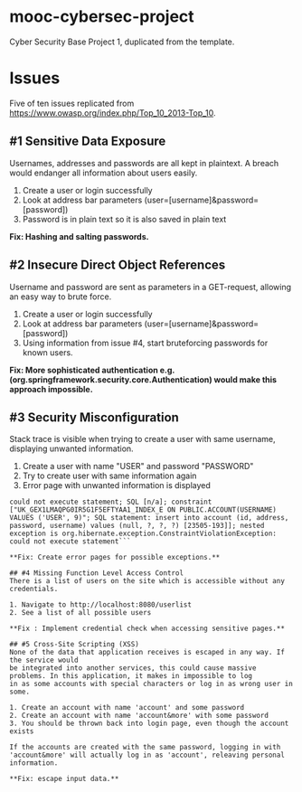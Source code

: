 # mooc-cybersec-project
Cyber Security Base Project 1, duplicated from the template.

# Issues
Five of ten issues replicated from https://www.owasp.org/index.php/Top_10_2013-Top_10.

## #1 Sensitive Data Exposure
Usernames, addresses and passwords are all kept in plaintext. A breach would endanger
all information about users easily.

1. Create a user or login successfully
2. Look at address bar parameters (user=[username]&password=[password])
3. Password is in plain text so it is also saved in plain text

**Fix: Hashing and salting passwords.**

## #2 Insecure Direct Object References
Username and password are sent as parameters in a GET-request, allowing an easy way to brute force.

1. Create a user or login successfully
2. Look at address bar parameters (user=[username]&password=[password])
3. Using information from issue #4, start bruteforcing passwords for known users.

**Fix: More sophisticated authentication e.g. (org.springframework.security.core.Authentication) would make this approach impossible.**

## #3 Security Misconfiguration
Stack trace is visible when trying to create a user with same username, displaying unwanted information.

1. Create a user with name "USER" and password "PASSWORD"
2. Try to create user with same information again
3. Error page with unwanted information is displayed

```There was an unexpected error (type=Internal Server Error, status=500).
could not execute statement; SQL [n/a]; constraint ["UK_GEX1LMAQPG0IR5G1F5EFTYAA1_INDEX_E ON PUBLIC.ACCOUNT(USERNAME) VALUES ('USER', 9)"; SQL statement: insert into account (id, address, password, username) values (null, ?, ?, ?) [23505-193]]; nested exception is org.hibernate.exception.ConstraintViolationException: could not execute statement```

**Fix: Create error pages for possible exceptions.**

## #4 Missing Function Level Access Control
There is a list of users on the site which is accessible without any credentials.

1. Navigate to http://localhost:8080/userlist
2. See a list of all possible users

**Fix : Implement credential check when accessing sensitive pages.**

## #5 Cross-Site Scripting (XSS)
None of the data that application receives is escaped in any way. If the service would
be integrated into another services, this could cause massive problems. In this application, it makes in impossible to log
in as some accounts with special characters or log in as wrong user in some.

1. Create an account with name 'account' and some password
2. Create an account with name 'account&more' with some password
3. You should be thrown back into login page, even though the account exists

If the accounts are created with the same password, logging in with 'account&more' will actually log in as 'account', releaving personal information.

**Fix: escape input data.**
